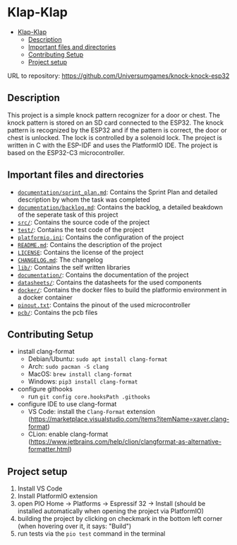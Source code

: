 # Klap-Klap

- [Klap-Klap](#klap-klap)
  - [Description](#description)
  - [Important files and directories](#important-files-and-directories)
  - [Contributing Setup](#contributing-setup)
  - [Project setup](#project-setup)

URL to repository: https://github.com/Universumgames/knock-knock-esp32

## Description
This project is a simple knock pattern recognizer for a door or chest. The knock pattern is stored on an SD card connected to the ESP32. The knock pattern is recognized by the ESP32 and if the pattern is correct, the door or chest is unlocked. The lock is controlled by a solenoid lock. The project is written in C with the ESP-IDF and uses the PlatformIO IDE. The project is based on the ESP32-C3 microcontroller.

## Important files and directories
- [`documentation/sprint_plan.md`](documentation/sprint_plan.md): Contains the Sprint Plan and detailed description by whom the task was completed
- [`documentation/backlog.md`](documentation/backlog.md): Contains the backlog, a detailed beakdown of the seperate task of this project
- [`src/`](src/): Contains the source code of the project
- [`test/`](test/): Contains the test code of the project
- [`platformio.ini`](platformio.ini): Contains the configuration of the project
- [`README.md`](README.md): Contains the description of the project
- [`LICENSE`](LICENSE): Contains the license of the project
- [`CHANGELOG.md`](CHANGELOG.md): The changelog 
- [`lib/`](lib/): Contains the self written libraries
- [`documentation/`](documentation/): Contains the documentation of the project
- [`datasheets/`](datasheets/): Contains the datasheets for the used components
- [`docker/`](docker/): Contains the docker files to build the platformio environment in a docker container
- [`pinout.txt`](pinout.txt): Contains the pinout of the used microcontroller
- [`pcb/`](pcb/): Contains the pcb files

## Contributing Setup
- install clang-format
  - Debian/Ubuntu: `sudo apt install clang-format`
  - Arch: `sudo pacman -S clang`
  - MacOS: `brew install clang-format`
  - Windows: `pip3 install clang-format`
- configure githooks
  - run `git config core.hooksPath .githooks`
- configure IDE to use clang-format
  - VS Code: install the `Clang-Format` extension (https://marketplace.visualstudio.com/items?itemName=xaver.clang-format)
  - CLion: enable clang-format (https://www.jetbrains.com/help/clion/clangformat-as-alternative-formatter.html)

## Project setup

1. Install VS Code
2. Install PlatformIO extension
3. open PIO Home -> Platforms -> Espressif 32 -> Install (should be installed automatically when opening the project via PlatformIO)
4. building the project by clicking on checkmark in the bottom left corner (when hovering over it, it says: "Build")
5. run tests via the `pio test` command in the terminal
